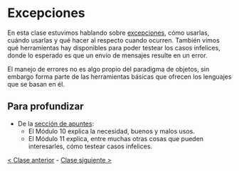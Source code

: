 # Excepciones

En esta clase estuvimos hablando sobre [excepciones](http://wiki.uqbar.org/wiki/articles/excepciones.html), cómo usarlas, cuándo usarlas y qué hacer al respecto cuando ocurren. También vimos qué herramientas hay disponibles para poder testear los casos infelices, donde lo esperado es que un envío de mensajes resulte en un error.

El manejo de errores no es algo propio del paradigma de objetos, sin embargo forma parte de las herramientas básicas que ofrecen los lenguajes que se basan en él.

## Para profundizar

- De la [sección de apuntes](http://www.pdep.com.ar/material/apuntes):
  - El Módulo 10 explica la necesidad, buenos y malos usos.
  - El Módulo 11 explica, entre muchas otras cosas que pueden interesarles, cómo testear casos infelices.

[< Clase anterior](https://github.com/pdep-mit/bitacora-de-clase/blob/master/clase-22.md) - [Clase siguiente >](https://github.com/pdep-mit/bitacora-de-clase/blob/master/clase-24.md)
